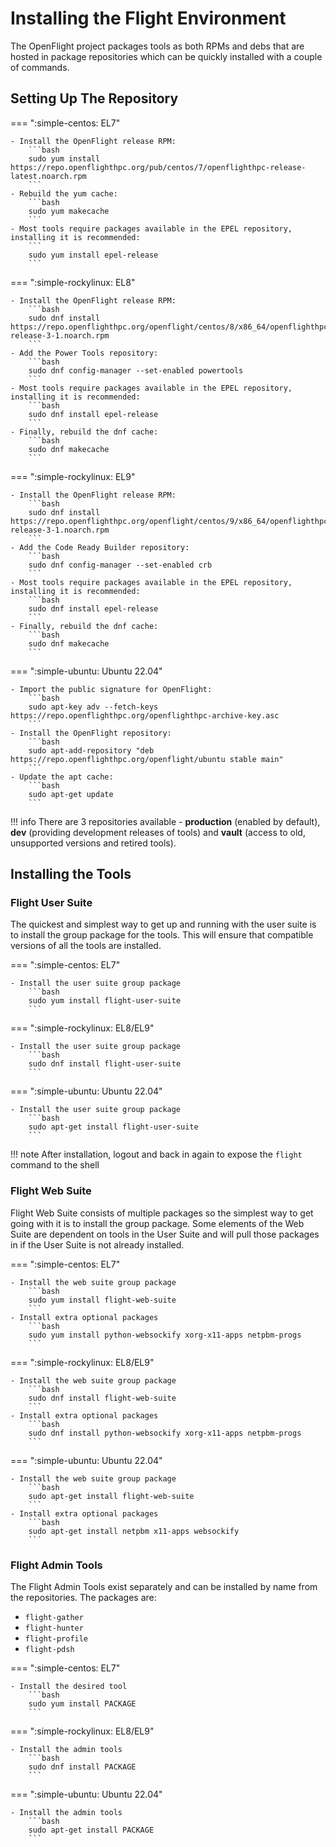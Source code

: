 # Installing the Flight Environment

The OpenFlight project packages tools as both RPMs and debs that are hosted in package repositories which can be quickly installed with a couple of commands.

## Setting Up The Repository

=== ":simple-centos: EL7"

    - Install the OpenFlight release RPM:
        ```bash
        sudo yum install https://repo.openflighthpc.org/pub/centos/7/openflighthpc-release-latest.noarch.rpm
        ```
    - Rebuild the yum cache:
        ```bash
        sudo yum makecache
        ```
    - Most tools require packages available in the EPEL repository, installing it is recommended:
        ```
        sudo yum install epel-release
        ```

=== ":simple-rockylinux: EL8"

    - Install the OpenFlight release RPM:
        ```bash
        sudo dnf install https://repo.openflighthpc.org/openflight/centos/8/x86_64/openflighthpc-release-3-1.noarch.rpm
        ```
    - Add the Power Tools repository:
        ```bash
        sudo dnf config-manager --set-enabled powertools
        ```
    - Most tools require packages available in the EPEL repository, installing it is recommended:
        ```bash
        sudo dnf install epel-release
        ```
    - Finally, rebuild the dnf cache:
        ```bash
        sudo dnf makecache
        ```

=== ":simple-rockylinux: EL9"

    - Install the OpenFlight release RPM:
        ```bash
        sudo dnf install https://repo.openflighthpc.org/openflight/centos/9/x86_64/openflighthpc-release-3-1.noarch.rpm
        ```
    - Add the Code Ready Builder repository:
        ```bash
        sudo dnf config-manager --set-enabled crb
        ```
    - Most tools require packages available in the EPEL repository, installing it is recommended:
        ```bash
        sudo dnf install epel-release
        ```
    - Finally, rebuild the dnf cache:
        ```bash
        sudo dnf makecache
        ```

=== ":simple-ubuntu: Ubuntu 22.04"

    - Import the public signature for OpenFlight:
        ```bash
        sudo apt-key adv --fetch-keys https://repo.openflighthpc.org/openflighthpc-archive-key.asc
        ```
    - Install the OpenFlight repository:
        ```bash
        sudo apt-add-repository "deb https://repo.openflighthpc.org/openflight/ubuntu stable main"
        ```
    - Update the apt cache:
        ```bash
        sudo apt-get update
        ```

!!! info
    There are 3 repositories available - **production** (enabled by default), **dev** (providing development releases of tools) and **vault** (access to old, unsupported versions and retired tools).

## Installing the Tools

### Flight User Suite

The quickest and simplest way to get up and running with the user suite is to install the group package for the tools. This will ensure that compatible versions of all the tools are installed.

=== ":simple-centos: EL7"

    - Install the user suite group package
        ```bash
        sudo yum install flight-user-suite
        ```

=== ":simple-rockylinux: EL8/EL9"

    - Install the user suite group package
        ```bash
        sudo dnf install flight-user-suite
        ```

=== ":simple-ubuntu: Ubuntu 22.04"

    - Install the user suite group package
        ```bash
        sudo apt-get install flight-user-suite
        ```

!!! note
    After installation, logout and back in again to expose the `flight` command to the shell


### Flight Web Suite

Flight Web Suite consists of multiple packages so the simplest way to get going with it is to install the group package. Some elements of the Web Suite are dependent on tools in the User Suite and will pull those packages in if the User Suite is not already installed. 


=== ":simple-centos: EL7"

    - Install the web suite group package
        ```bash
        sudo yum install flight-web-suite
        ```
    - Install extra optional packages 
        ```bash
        sudo yum install python-websockify xorg-x11-apps netpbm-progs
        ```

=== ":simple-rockylinux: EL8/EL9"

    - Install the web suite group package
        ```bash
        sudo dnf install flight-web-suite
        ```
    - Install extra optional packages 
        ```bash
        sudo dnf install python-websockify xorg-x11-apps netpbm-progs
        ```

=== ":simple-ubuntu: Ubuntu 22.04"

    - Install the web suite group package
        ```bash
        sudo apt-get install flight-web-suite
        ```
    - Install extra optional packages 
        ```bash
        sudo apt-get install netpbm x11-apps websockify
        ```


### Flight Admin Tools

The Flight Admin Tools exist separately and can be installed by name from the repositories. The packages are: 

- `flight-gather`
- `flight-hunter`
- `flight-profile`
- `flight-pdsh`

=== ":simple-centos: EL7"

    - Install the desired tool
        ```bash
        sudo yum install PACKAGE
        ```

=== ":simple-rockylinux: EL8/EL9"

    - Install the admin tools
        ```bash
        sudo dnf install PACKAGE
        ```

=== ":simple-ubuntu: Ubuntu 22.04"

    - Install the admin tools
        ```bash
        sudo apt-get install PACKAGE
        ```

